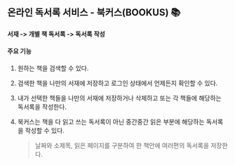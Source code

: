 ## 온라인 독서록 서비스 - 북커스(BOOKUS) 📚

**서재 -> 개별 책 독서록 -> 독서록 작성**

#### 주요 기능

1. 원하는 책을 검색할 수 있다.

2. 검색한 책을 나만의 서재에 저장하고 로그인 상태에서 언제든지 확인할 수 있다.

3. 내가 선택한 책들을 나만의 서재에 저장하거나 삭제하고 또는 각 책들에 해당하는 독서록을 작성한다.

4. 북커스는 책을 다 읽고 쓰는 독서록이 아닌 중간중간 읽은 부분에 해당하는 독서록을 작성할 수 있다.

    > 날짜와 소제목, 읽은 페이지를 구분하여 한 책안에 여러편의 독서록을 저장한다.
